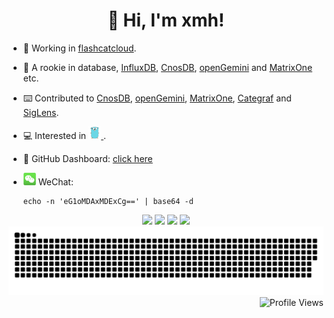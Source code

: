 <h1 align=center>👋 Hi, I'm xmh! </h1>

<div style="position: relative;">
  
- 📃 Working in [flashcatcloud](https://github.com/flashcatcloud).
- 🤖 A rookie in database, [InfluxDB](https://github.com/influxdata/influxdb), [CnosDB](https://github.com/cnosdb/cnosdb), [openGemini](https://github.com/openGemini/openGemini) and [MatrixOne](https://github.com/matrixorigin/matrixone) etc.
- ⌨️ Contributed to [CnosDB](https://github.com/cnosdb/cnosdb), [openGemini](https://github.com/openGemini/openGemini), [MatrixOne](https://github.com/matrixorigin/matrixone), [Categraf](https://github.com/flashcatcloud/categraf) and [SigLens](https://github.com/siglens/siglens).
- 💻 Interested in <a href="https://www.golang.org" target="_blank" rel="noreferrer"> <img src="https://raw.githubusercontent.com/devicons/devicon/master/icons/go/go-original.svg" alt="go" width="20" height="20"/> </a>.
- 📸 GitHub Dashboard: [click here](https://ossinsight-lite-i5lzrxcw0-xmh1011s-projects.vercel.app)

- <img src="https://github.com/xmh1011/xmh1011/blob/main/icon/wechat.png" width="20" height="20"/> WeChat:
  
  ```shell
  echo -n 'eG1oMDAxMDExCg==' | base64 -d
  ```

<div align="center">
  <span>  </span>
  <img height="170px" src="https://github-readme-stats.vercel.app/api?username=xmh1011&include_all_commits=true&count_private=true&show_icons=true" />
  <span>  </span>
  <img height="170px" src="https://github-readme-stats.vercel.app/api/top-langs/?username=xmh1011&layout=compact&hide=mustache&langs_count=8&size_weight=0.5&count_weight=0.5" />
  <span>  </span>
  <img height="170px" src="https://streak-stats.demolab.com?user=xmh1011&theme=tokyonight-duo&border_radius=10&date_format=%5BY.%5Dn.j" />
  <span>  </span>
  <img height="170px" src="https://github-profile-trophy.vercel.app/?username=xmh1011&column=3&row=2&margin-w=15&margin-h=15&no-frame=true&no-bg=true" />
  <span>  </span>
</div>

<div align="center">
  <img src= "https://github.com/xmh1011/xmh1011/blob/output/github-contribution-grid-snake.svg" />
</div>

<div align="right">
  <img src="https://komarev.com/ghpvc/?username=xmh1011&color=brightgreen" alt="Profile Views" />
</div>

